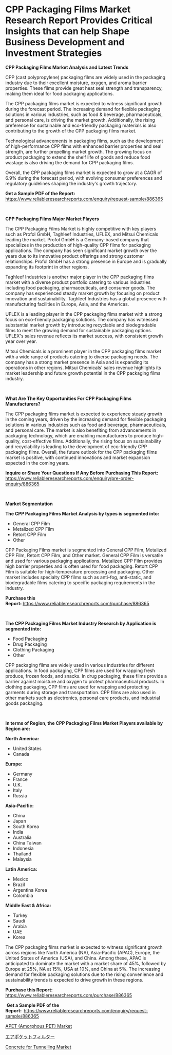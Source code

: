 <p><h1>CPP Packaging Films Market Research Report Provides Critical Insights that can help Shape Business Development and Investment Strategies</h1></p><p><strong>CPP Packaging Films Market Analysis and Latest Trends</strong></p>
<p><p>CPP (cast polypropylene) packaging films are widely used in the packaging industry due to their excellent moisture, oxygen, and aroma barrier properties. These films provide great heat seal strength and transparency, making them ideal for food packaging applications.</p><p>The CPP packaging films market is expected to witness significant growth during the forecast period. The increasing demand for flexible packaging solutions in various industries, such as food & beverage, pharmaceuticals, and personal care, is driving the market growth. Additionally, the rising preference for sustainable and eco-friendly packaging materials is also contributing to the growth of the CPP packaging films market.</p><p>Technological advancements in packaging films, such as the development of high-performance CPP films with enhanced barrier properties and seal strength, are further propelling market growth. The growing focus on product packaging to extend the shelf life of goods and reduce food wastage is also driving the demand for CPP packaging films.</p><p>Overall, the CPP packaging films market is expected to grow at a CAGR of 6.9% during the forecast period, with evolving consumer preferences and regulatory guidelines shaping the industry's growth trajectory.</p></p>
<p><strong>Get a Sample PDF of the Report:&nbsp;</strong> <a href="https://www.reliableresearchreports.com/enquiry/request-sample/886365">https://www.reliableresearchreports.com/enquiry/request-sample/886365</a></p>
<p>&nbsp;</p>
<p><strong>CPP Packaging Films Major Market Players</strong></p>
<p><p>The CPP Packaging Films Market is highly competitive with key players such as Profol GmbH, Taghleef Industries, UFLEX, and Mitsui Chemicals leading the market. Profol GmbH is a Germany-based company that specializes in the production of high-quality CPP films for packaging applications. The company has seen significant market growth over the years due to its innovative product offerings and strong customer relationships. Profol GmbH has a strong presence in Europe and is gradually expanding its footprint in other regions.</p><p>Taghleef Industries is another major player in the CPP packaging films market with a diverse product portfolio catering to various industries including food packaging, pharmaceuticals, and consumer goods. The company has experienced steady market growth by focusing on product innovation and sustainability. Taghleef Industries has a global presence with manufacturing facilities in Europe, Asia, and the Americas.</p><p>UFLEX is a leading player in the CPP packaging films market with a strong focus on eco-friendly packaging solutions. The company has witnessed substantial market growth by introducing recyclable and biodegradable films to meet the growing demand for sustainable packaging options. UFLEX's sales revenue reflects its market success, with consistent growth year over year.</p><p>Mitsui Chemicals is a prominent player in the CPP packaging films market with a wide range of products catering to diverse packaging needs. The company has a strong market presence in Asia and is expanding its operations in other regions. Mitsui Chemicals' sales revenue highlights its market leadership and future growth potential in the CPP packaging films industry.</p></p>
<p>&nbsp;</p>
<p><strong>What Are The Key Opportunities For CPP Packaging Films Manufacturers?</strong></p>
<p><p>The CPP packaging films market is expected to experience steady growth in the coming years, driven by the increasing demand for flexible packaging solutions in various industries such as food and beverage, pharmaceuticals, and personal care. The market is also benefiting from advancements in packaging technology, which are enabling manufacturers to produce high-quality, cost-effective films. Additionally, the rising focus on sustainability and recyclability is leading to the development of eco-friendly CPP packaging films. Overall, the future outlook for the CPP packaging films market is positive, with continued innovations and market expansion expected in the coming years.</p></p>
<p><strong>Inquire or Share Your Questions If Any Before Purchasing This Report:</strong> <a href="https://www.reliableresearchreports.com/enquiry/pre-order-enquiry/886365">https://www.reliableresearchreports.com/enquiry/pre-order-enquiry/886365</a></p>
<p>&nbsp;</p>
<p><strong>Market Segmentation</strong></p>
<p><strong>The CPP Packaging Films Market Analysis by types is segmented into:</strong></p>
<p><ul><li>General CPP Film</li><li>Metalized CPP Film</li><li>Retort CPP Film</li><li>Other</li></ul></p>
<p><p>CPP Packaging Films market is segmented into General CPP Film, Metalized CPP Film, Retort CPP Film, and Other market. General CPP Film is versatile and used for various packaging applications. Metalized CPP Film provides high barrier properties and is often used for food packaging. Retort CPP Film is suitable for high-temperature processing and packaging. Other market includes specialty CPP films such as anti-fog, anti-static, and biodegradable films catering to specific packaging requirements in the industry.</p></p>
<p><strong>Purchase this Report:&nbsp;</strong><a href="https://www.reliableresearchreports.com/purchase/886365">https://www.reliableresearchreports.com/purchase/886365</a></p>
<p>&nbsp;</p>
<p><strong>The CPP Packaging Films Market Industry Research by Application is segmented into:</strong></p>
<p><ul><li>Food Packaging</li><li>Drug Packaging</li><li>Clothing Packaging</li><li>Other</li></ul></p>
<p><p>CPP packaging films are widely used in various industries for different applications. In food packaging, CPP films are used for wrapping fresh produce, frozen foods, and snacks. In drug packaging, these films provide a barrier against moisture and oxygen to protect pharmaceutical products. In clothing packaging, CPP films are used for wrapping and protecting garments during storage and transportation. CPP films are also used in other markets such as electronics, personal care products, and industrial goods packaging.</p></p>
<p>&nbsp;</p>
<p><strong>In terms of Region, the CPP Packaging Films Market Players available by Region are:</strong></p>
<p>
    <p> <strong> North America: </strong>
        <ul>
            <li>United States</li>
            <li>Canada</li>
        </ul>
        </p> 
    <p> <strong> Europe: </strong>
        <ul>
            <li>Germany</li>
            <li>France</li>
            <li>U.K.</li>
            <li>Italy</li>
            <li>Russia</li>
        </ul>
        </p> 
    <p> <strong> Asia-Pacific: </strong>
        <ul>
            <li>China</li>
            <li>Japan</li>
            <li>South Korea</li>
            <li>India</li>
            <li>Australia</li>
            <li>China Taiwan</li>
            <li>Indonesia</li>
            <li>Thailand</li>
            <li>Malaysia</li>
        </ul>
        </p> 
    <p> <strong> Latin America: </strong>
        <ul>
            <li>Mexico</li>
            <li>Brazil</li>
            <li>Argentina Korea</li>
            <li>Colombia</li>
        </ul>
        </p> 
    <p> <strong> Middle East & Africa: </strong>
        <ul>
            <li>Turkey</li>
            <li>Saudi</li>
            <li>Arabia</li>
            <li>UAE</li>
            <li>Korea</li>
        </ul>
    </p>
    </p>
<p><p>The CPP packaging films market is expected to witness significant growth across regions like North America (NA), Asia-Pacific (APAC), Europe, the United States of America (USA), and China. Among these, APAC is anticipated to dominate the market with a market share of 45%, followed by Europe at 25%, NA at 15%, USA at 10%, and China at 5%. The increasing demand for flexible packaging solutions due to the rising convenience and sustainability trends is expected to drive growth in these regions.</p></p>
<p><strong>Purchase this Report: </strong><a href="https://www.reliableresearchreports.com/purchase/886365">https://www.reliableresearchreports.com/purchase/886365</a></p>
<p>&nbsp;<strong>Get a Sample PDF of the Report:&nbsp;&nbsp;</strong><a href="https://www.reliableresearchreports.com/enquiry/request-sample/886365">https://www.reliableresearchreports.com/enquiry/request-sample/886365</a></p>
<p><strong></strong></p>
<p><p><a href="https://view.publitas.com/reportprime-1/apet-amorphous-pet-market-a-comprehensive-report-of-its-market-share-growth-trends-2023-2030/">APET (Amorphous PET) Market</a></p><p><a href="https://github.com/mohamedbakry57/Market-Research-Report-List-2/blob/main/8786722191885.md">エアポケットフィルター</a></p><p><a href="https://view.publitas.com/reportprime-1/concrete-for-tunnelling-market-research-report-forecasted-for-period-from-2023-2030-by-market-type-market-application-and-region/">Concrete for Tunnelling Market</a></p></p>